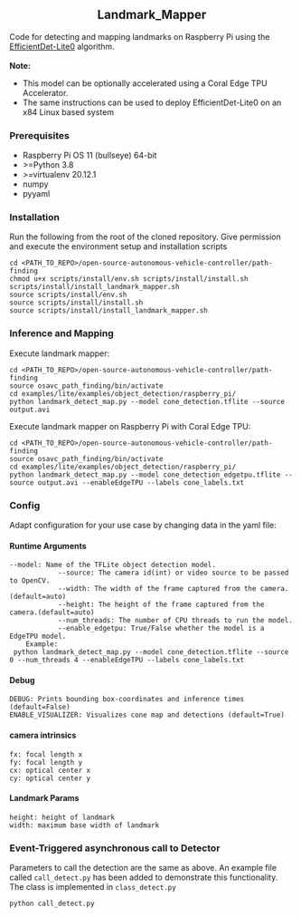 ## <div align="center">Landmark_Mapper</div>
Code for detecting and mapping landmarks on Raspberry Pi using the [EfficientDet-Lite0](https://www.tensorflow.org/lite/models/modify/model_maker/object_detection) algorithm. <br><br>
**Note:** <br>
- This model can be optionally accelerated using a Coral Edge TPU Accelerator.
- The same instructions can be used to deploy EfficientDet-Lite0 on an x84 Linux based system

### Prerequisites
- Raspberry Pi OS 11 (bullseye) 64-bit
- \>=Python 3.8
- \>=virtualenv 20.12.1
- numpy 
- pyyaml

### Installation
Run the following from the root of the cloned repository. Give permission and execute the environment setup and installation scripts 
```
cd <PATH_TO_REPO>/open-source-autonomous-vehicle-controller/path-finding
chmod u+x scripts/install/env.sh scripts/install/install.sh scripts/install/install_landmark_mapper.sh
source scripts/install/env.sh
source scripts/install/install.sh
source scripts/install/install_landmark_mapper.sh
```

### Inference and Mapping
Execute landmark mapper:<br>
```
cd <PATH_TO_REPO>/open-source-autonomous-vehicle-controller/path-finding
source osavc_path_finding/bin/activate
cd examples/lite/examples/object_detection/raspberry_pi/
python landmark_detect_map.py --model cone_detection.tflite --source output.avi
```
Execute landmark mapper on Raspberry Pi with Coral Edge TPU:<br>
```
cd <PATH_TO_REPO>/open-source-autonomous-vehicle-controller/path-finding
source osavc_path_finding/bin/activate
cd examples/lite/examples/object_detection/raspberry_pi/
python landmark_detect_map.py --model cone_detection_edgetpu.tflite --source output.avi --enableEdgeTPU --labels cone_labels.txt
```
### Config
Adapt configuration for your use case by changing data in the yaml file:<br>
#### Runtime Arguments
```
--model: Name of the TFLite object detection model.
            --source: The camera id(int) or video source to be passed to OpenCV.
            --width: The width of the frame captured from the camera.(default=auto)
            --height: The height of the frame captured from the camera.(default=auto)
            --num_threads: The number of CPU threads to run the model.
            --enable_edgetpu: True/False whether the model is a EdgeTPU model.
    Example:
 python landmark_detect_map.py --model cone_detection.tflite --source 0 --num_threads 4 --enableEdgeTPU --labels cone_labels.txt
```

#### Debug
```
DEBUG: Prints bounding box-coordinates and inference times (default=False)
ENABLE_VISUALIZER: Visualizes cone map and detections (default=True)
```

#### camera intrinsics
```
fx: focal length x
fy: focal length y
cx: optical center x
cy: optical center y
```

#### Landmark Params
```
height: height of landmark
width: maximum base width of landmark
```

### Event-Triggered asynchronous call to Detector
Parameters to call the detection are the same as above. An example file called ```call_detect.py``` has been added to demonstrate this functionality. The class is implemented in ```class_detect.py```
```
python call_detect.py

```